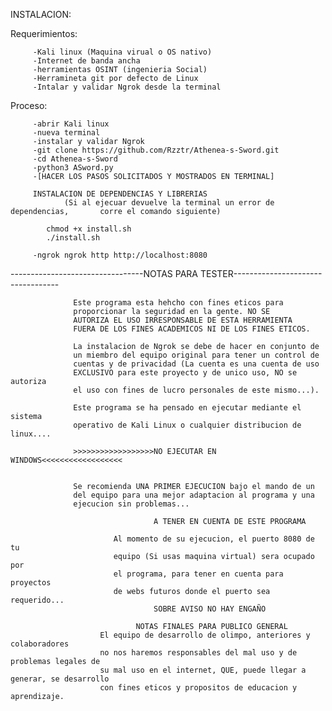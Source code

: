 INSTALACION: 

Requerimientos: 

         -Kali linux (Maquina virual o OS nativo)
         -Internet de banda ancha 
         -herramientas OSINT (ingenieria Social)
         -Herramineta git por defecto de Linux
         -Intalar y validar Ngrok desde la terminal  
         

Proceso: 

         -abrir Kali linux 
         -nueva terminal 
         -instalar y validar Ngrok
         -git clone https://github.com/Rzztr/Athenea-s-Sword.git 
         -cd Athenea-s-Sword
         -python3 ASword.py
         -[HACER LOS PASOS SOLICITADOS Y MOSTRADOS EN TERMINAL]

         INSTALACION DE DEPENDENCIAS Y LIBRERIAS
                (Si al ejecuar devuelve la terminal un error de dependencias,       corre el comando siguiente)
                
            chmod +x install.sh
            ./install.sh

         -ngrok ngrok http http://localhost:8080


---------------------------------NOTAS PARA TESTER----------------------------------

                  Este programa esta hehcho con fines eticos para 
                  proporcionar la seguridad en la gente. NO SE 
                  AUTORIZA EL USO IRRESPONSABLE DE ESTA HERRAMIENTA 
                  FUERA DE LOS FINES ACADEMICOS NI DE LOS FINES ETICOS.

                  La instalacion de Ngrok se debe de hacer en conjunto de 
                  un miembro del equipo original para tener un control de 
                  cuentas y de privacidad (La cuenta es una cuenta de uso 
                  EXCLUSIVO para este proyecto y de unico uso, NO se autoriza
                  el uso con fines de lucro personales de este mismo...).

                  Este programa se ha pensado en ejecutar mediante el sistema 
                  operativo de Kali Linux o cualquier distribucion de linux....

                  >>>>>>>>>>>>>>>>>>NO EJECUTAR EN WINDOWS<<<<<<<<<<<<<<<<<<


                  Se recomienda UNA PRIMER EJECUCION bajo el mando de un 
                  del equipo para una mejor adaptacion al programa y una 
                  ejecucion sin problemas...

                                    A TENER EN CUENTA DE ESTE PROGRAMA 

                           Al momento de su ejecucion, el puerto 8080 de tu 
                           equipo (Si usas maquina virtual) sera ocupado por 
                           el programa, para tener en cuenta para proyectos 
                           de webs futuros donde el puerto sea requerido...
                                    SOBRE AVISO NO HAY ENGAÑO
                  
                                NOTAS FINALES PARA PUBLICO GENERAL
                        El equipo de desarrollo de olimpo, anteriores y colaboradores 
                        no nos haremos responsables del mal uso y de problemas legales de
                        su mal uso en el internet, QUE, puede llegar a generar, se desarrollo
                        con fines eticos y propositos de educacion y aprendizaje.
                        
